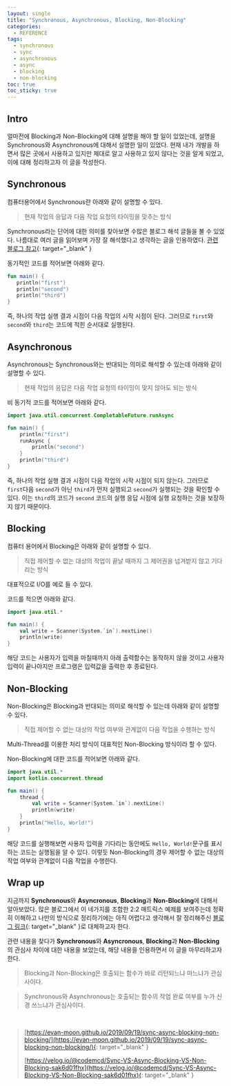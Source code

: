 ```yaml
---
layout: single
title: "Synchronous, Asynchronous, Blocking, Non-Blocking"
categories:
  - REFERENCE
tags:
  - synchronous
  - sync
  - asynchronous
  - async
  - blocking
  - non-blocking
toc: true
toc_sticky: true
---
```


## Intro

얼마전에 Blocking과 Non-Blocking에 대해 설명을 해야 할 일이 있었는데, 설명을 Synchronous와 Asynchronous에 대해서 설명한 일이 있었다. 현재 내가 개발을 하면서 많은 곳에서 사용하고 있지만 제대로 알고 사용하고 있지 않다는 것을 알게 되었고, 이에 대해 정리하고자 이 글을 작성한다.

## Synchronous

컴퓨터용어에서 Synchronous란 아래와 같이 설명할 수 있다.

> 현재 작업의 응답과 다음 작업 요청의 타이밍을 맞추는 방식

Synchronous라는 단어에 대한 의미를 찾아보면 수많은 블로그 해석 글들을 볼 수 있었다. 나름대로 여러 글을 읽어보며 가장 잘 해석했다고 생각하는 글을 인용하였다. [관련 블로그 참고](https://evan-moon.github.io/2019/09/19/sync-async-blocking-non-blocking/){: target="\_blank" }

동기적인 코드를 적어보면 아래와 같다.

```kotlin
fun main() {
   println("first")
   println("second")
   println("third")
}
```

즉, 하나의 작업 실행 결과 시점이 다음 작업의 시작 시점이 된다. 그러므로 `first`와 `second`와 `third`는 코드에 적힌 순서대로 실행된다.

## Asynchronous

Asynchronous는 Synchronous와는 반대되는 의미로 해석할 수 있는데 아래와 같이 설명할 수 있다.

> 현재 작업의 응답은 다음 작업 요청의 타이밍이 맞지 않아도 되는 방식

비 동기적 코드를 적어보면 아래와 같다.

```kotlin
import java.util.concurrent.CompletableFuture.runAsync

fun main() {
    println("first")
    runAsync {
        println("second")
    }
    println("third")
}
```

즉, 하나의 작업 실행 결과 시점이 다음 작업의 시작 시점이 되지 않는다. 그러므로 `first`다음 `second`가 아닌 `third`가 먼저 실행되고 `second`가 실행되는 것을 확인할 수 있다. 이는 `third`의 코드가 `second` 코드의 실행 응답 시점에 실행 요청하는 것을 보장하지 않기 때문이다.

## Blocking

컴퓨터 용어에서 Blocking은 아래와 같이 설명할 수 있다.

> 직접 제어할 수 없는 대상의 작업이 끝날 때까지 그 제어권을 넘겨받지 않고 기다리는 방식

대표적으로 I/O를 예로 들 수 있다.

코드를 적으면 아래와 같다.

```kotlin
import java.util.*

fun main() {
    val write = Scanner(System.`in`).nextLine()
    println(write)
}
```

해당 코드는 사용자가 입력을 마칠때까지 아래 출력함수는 동작하지 않을 것이고 사용자 입력이 끝나야지만 프로그램은 입력값을 출력한 후 종료된다.

## Non-Blocking

Non-Blocking은 Blocking과 반대되는 의미로 해석할 수 있는데 아래와 같이 설명할 수 있다.

> 직접 제어할 수 없는 대상의 작업 여부와 관계없이 다음 작업을 수행하는 방식

Multi-Thread를 이용한 처리 방식이 대표적인 Non-Blocking 방식이라 할 수 있다.

Non-Blocking에 대한 코드를 적어보면 아래와 같다.

```kotlin
import java.util.*
import kotlin.concurrent.thread

fun main() {
    thread {
        val write = Scanner(System.`in`).nextLine()
        println(write)
    }
    println("Hello, World!")
}
```

해당 코드를 실행해보면 사용자 입력을 기다리는 동안에도 `Hello, World!`문구를 표시하는 코드는 실행됨을 알 수 있다. 이렇듯 Non-Blocking의 경우 제어할 수 없는 대상의 작업 여부와 관계없이 다음 작업을 수행한다.

## Wrap up

지금까지 **Synchronous**와 **Asyncronous**, **Blocking**과 **Non-Blocking**에 대해서 알아보았다. 많은 블로그에서 이 네가지를 조합한 2:2 매트릭스 예제를 보여주는데 정확히 이해하고 나만의 방식으로 정리하기에는 아직 어렵다고 생각해서 잘 정리해주신 [블로그 링크](https://homoefficio.github.io/2017/02/19/Blocking-NonBlocking-Synchronous-Asynchronous/){: target="\_blank" }로 대체하고자 한다.

관련 내용을 찾다가 **Synchronous**와 **Asyncronous**, **Blocking**과 **Non-Blocking**의 관심사 차이에 대한 내용을 보았는데, 해당 내용을 인용하면서 이 글을 마무리하고자 한다.

> Blocking과 Non-Blocking은 호출되는 함수가 바로 리턴되느냐 마느냐가 관심사이다.

> Synchronous와 Asynchronous는 호출되는 함수의 작업 완료 여부를 누가 신경 쓰느냐가 관심사이다.

<br/>

> [https://evan-moon.github.io/2019/09/19/sync-async-blocking-non-blocking/](https://evan-moon.github.io/2019/09/19/sync-async-blocking-non-blocking/){: target="\_blank" }
>
> [https://velog.io/@codemcd/Sync-VS-Async-Blocking-VS-Non-Blocking-sak6d01fhx](https://velog.io/@codemcd/Sync-VS-Async-Blocking-VS-Non-Blocking-sak6d01fhx){: target="\_blank" }
